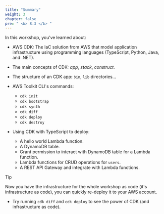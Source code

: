 ```yaml
---
title: "Summary"
weight: 3
chapter: false
pre: " <b> 8.3 </b> "
---
```


In this workshop, you've learned about:

- AWS CDK: The IaC solution from AWS that model application infrastructure using programming languages (TypeScript, Python, Java, and .NET).

- The main concepts of CDK: _app_, _stack_, _construct_.

- The structure of an CDK app: `bin`, `lib` directories...

- AWS Toolkit CLI's commands:
  - `cdk init`
  - `cdk bootstrap`
  - `cdk synth`
  - `cdk diff`
  - `cdk deploy`
  - `cdk destroy`

- Using CDK with TypeScript to deploy:
  - A hello world Lambda function.
  - A DynamoDB table.
  - Grant permission to interact with DynamoDB table for a Lambda function.
  - Lambda functions for CRUD operations for `users`.
  - A REST API Gateway and integrate with Lambda functions.

> [!TIP]
> Now you have the infrastructure for the whole workshop as code (it's infrastructure as code), you can quickly re-deploy it to your AWS account.
>
> - Try running `cdk diff` and `cdk deploy` to see the power of CDK (and infrastructure as code).

